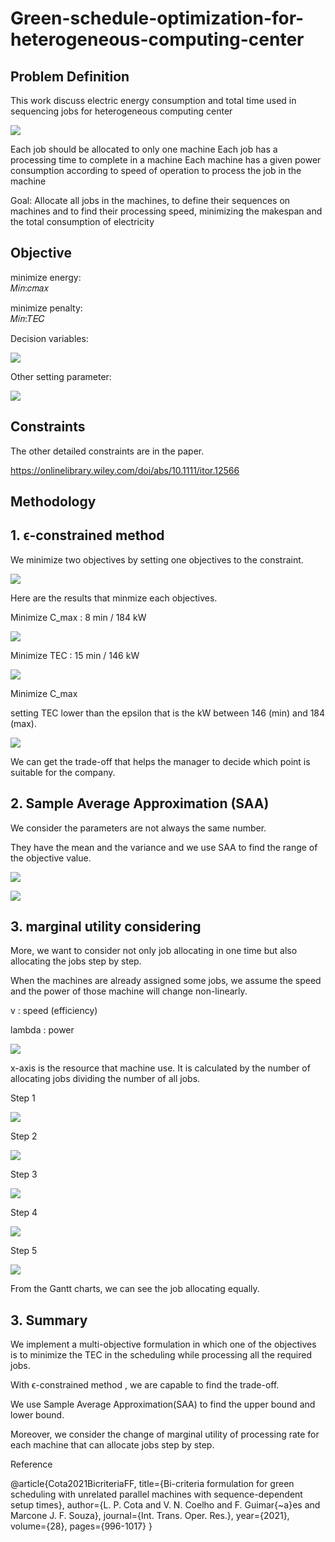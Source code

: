 # Green-schedule-optimization-for-heterogeneous-computing-center
## Problem Definition
This work discuss electric energy consumption and total time used in sequencing jobs for heterogeneous computing center

![](https://github.com/EE91941387EE/Green-schedule-optimization-for-heterogeneous-computing-center/blob/main/images/%E5%9C%96%E7%89%871.png)  

Each job should be allocated to only one machine
Each job has a processing time to complete in a machine
Each machine has a given power consumption according to speed of operation to process the job in the machine

Goal: Allocate all jobs in the machines, to define their sequences on machines and to find their processing speed, minimizing the makespan and the total consumption of electricity

## Objective

minimize energy:                                               
𝑀𝑖𝑛:𝑐𝑚𝑎𝑥
 
minimize penalty:                                              
𝑀𝑖𝑛:𝑇𝐸𝐶

Decision variables:

![](https://github.com/EE91941387EE/Green-schedule-optimization-for-heterogeneous-computing-center/blob/main/images/%E5%9C%96%E7%89%872.png)  

Other setting parameter:

![](https://github.com/EE91941387EE/Green-schedule-optimization-for-heterogeneous-computing-center/blob/main/images/%E5%9C%96%E7%89%874.png)  

## Constraints

The other detailed constraints are in the paper.

https://onlinelibrary.wiley.com/doi/abs/10.1111/itor.12566

## Methodology

## 1. ϵ-constrained method

We minimize two objectives by setting one objectives to the constraint.

![](https://github.com/EE91941387EE/Green-schedule-optimization-for-heterogeneous-computing-center/blob/main/images/%E5%9C%96%E7%89%875.png)

Here are the results that minmize each objectives.

Minimize C_max : 8 min / 184 kW

![](https://github.com/EE91941387EE/Green-schedule-optimization-for-heterogeneous-computing-center/blob/main/images/%E5%9C%96%E7%89%876.png)

Minimize TEC : 15 min / 146 kW

![](https://github.com/EE91941387EE/Green-schedule-optimization-for-heterogeneous-computing-center/blob/main/images/%E5%9C%96%E7%89%877.png)

Minimize C_max

setting TEC lower than the epsilon that is the kW between 146 (min) and 184 (max).

![](https://github.com/EE91941387EE/Green-schedule-optimization-for-heterogeneous-computing-center/blob/main/images/%E5%9C%96%E7%89%878.png)

We can get the trade-off that helps the manager to decide which point is suitable for the company.

## 2. Sample Average Approximation (SAA)

We consider the parameters are not always the same number.

They have the mean and the variance and we use SAA to find the range of the objective value.

![](https://github.com/EE91941387EE/Green-schedule-optimization-for-heterogeneous-computing-center/blob/main/images/%E5%9C%96%E7%89%879.png)

![](https://github.com/EE91941387EE/Green-schedule-optimization-for-heterogeneous-computing-center/blob/main/images/%E5%9C%96%E7%89%8710.png)

## 3. marginal utility considering

More, we want to consider not only job allocating in one time but also allocating the jobs step by step.

When the machines are already assigned some jobs, we assume the speed and the power of those machine will change non-linearly.

v : speed (efficiency)

lambda : power

![](https://github.com/EE91941387EE/Green-schedule-optimization-for-heterogeneous-computing-center/blob/main/images/%E5%9C%96%E7%89%8711.png)

x-axis is the resource that machine use. It is calculated by the number of allocating jobs dividing the number of all jobs.

Step 1

![](https://github.com/EE91941387EE/Green-schedule-optimization-for-heterogeneous-computing-center/blob/main/images/%E5%9C%96%E7%89%8712.png)

Step 2

![](https://github.com/EE91941387EE/Green-schedule-optimization-for-heterogeneous-computing-center/blob/main/images/%E5%9C%96%E7%89%8713.png)

Step 3

![](https://github.com/EE91941387EE/Green-schedule-optimization-for-heterogeneous-computing-center/blob/main/images/%E5%9C%96%E7%89%8714.png)

Step 4

![](https://github.com/EE91941387EE/Green-schedule-optimization-for-heterogeneous-computing-center/blob/main/images/%E5%9C%96%E7%89%8715.png)

Step 5

![](https://github.com/EE91941387EE/Green-schedule-optimization-for-heterogeneous-computing-center/blob/main/images/%E5%9C%96%E7%89%8716.png)

From the Gantt charts, we can see the job allocating equally.

## 3. Summary

We implement a multi-objective formulation in which one of the objectives is to minimize the TEC in the scheduling while processing all the required jobs.

With ϵ-constrained method , we are capable to find the trade-off.

We use Sample Average Approximation(SAA) to find the upper bound and lower bound.

Moreover, we consider the change of marginal utility of processing rate for each machine that can allocate jobs step by step.

Reference

@article{Cota2021BicriteriaFF,
  title={Bi-criteria formulation for green scheduling with unrelated parallel machines with sequence-dependent setup times},
  author={L. P. Cota and V. N. Coelho and F. Guimar{\~a}es and Marcone J. F. Souza},
  journal={Int. Trans. Oper. Res.},
  year={2021},
  volume={28},
  pages={996-1017}
}
